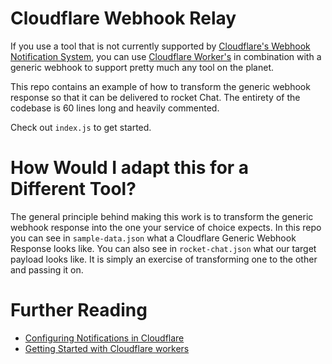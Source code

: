 # Cloudflare Webhook Relay
If you use a tool that is not currently supported by [Cloudflare's Webhook Notification System](https://developers.cloudflare.com/fundamentals/notifications/create-notifications/configure-webhooks), 
you can use [Cloudflare Worker's](https://workers.cloudflare.com/) in combination with a generic webhook to support pretty much any tool on the planet.

This repo contains an example of how to transform the generic webhook response so that it can be delivered to rocket Chat.
The entirety of the codebase is 60 lines long and heavily commented. 

Check out `index.js` to get started.

# How Would I adapt this for a Different Tool?
The general principle behind making this work is to transform the generic webhook response into the one
your service of choice expects. In this repo you can see in `sample-data.json` what a Cloudflare Generic Webhook Response
looks like. You can also see in `rocket-chat.json` what our target payload looks like. It is simply an exercise of transforming
one to the other and passing it on. 

# Further Reading
- [Configuring Notifications in Cloudflare](https://workers.cloudflare.com/)
- [Getting Started with Cloudflare workers](https://workers.cloudflare.com/)